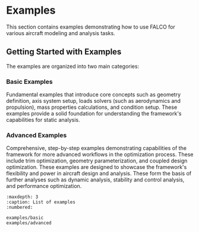 # Examples

This section contains examples demonstrating how to use FALCO for various aircraft modeling and analysis tasks.

## Getting Started with Examples

The examples are organized into two main categories:

### Basic Examples
Fundamental examples that introduce core concepts such as geometry definition, axis system setup, loads solvers (such as aerodynamics and propulsion), mass properties calculations, and condition setup. These examples provide a solid foundation for understanding the framework's capabilities for static analysis.


### Advanced Examples
Comprehensive, step-by-step examples demonstrating capabilities of the framework for more advanced workflows in the optimization process. These include trim optimization, geometry parameterization, and coupled design optimization. These examples are designed to showcase the framework's flexibility and power in aircraft design and analysis. These form the basis of further analyses such as dynamic analysis, stability and control analysis, and performance optimization.
```{toctree}
:maxdepth: 3
:caption: List of examples
:numbered:

examples/basic
examples/advanced
```